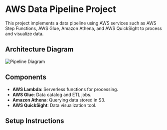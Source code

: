 # AWS Data Pipeline Project

This project implements a data pipeline using AWS services such as AWS Step Functions, AWS Glue, Amazon Athena, and AWS QuickSight to process and visualize data.

## Architecture Diagram
![Pipeline Diagram](architecture/pipeline_diagram.png)

## Components
- **AWS Lambda**: Serverless functions for processing.
- **AWS Glue**: Data catalog and ETL jobs.
- **Amazon Athena**: Querying data stored in S3.
- **AWS QuickSight**: Data visualization tool.

## Setup Instructions
